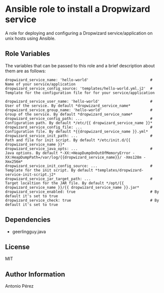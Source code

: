 Ansible role to install a Dropwizard service
========

A role for deploying and configuring a Dropwizard service/application on unix hosts using Ansible.

Role Variables
--------------

The variables that can be passed to this role and a brief description about them are as follows:

    dropwizard_service_name: 'hello-world'                            # Name of your service/application
    dropwizard_service_config_source: 'templates/hello-world.yml.j2'  # Template for the configuration file for for your service/application

    dropwizard_service_user_name: 'hello-world'                       # User of the service. By default *dropwizard_service_name*
    dropwizard_service_group_name: 'hello-world'                      # Group of the service. By default *dropwizard_service_name*
    dropwizard_service_config_path: ...                               # Configuration path. By default */etc/{{ dropwizard_service_name }}*
    dropwizard_service_config_file: ...                               # Configuration file. By default *{{dropwizard_service_name }}.yml*
    dropwizard_service_init_path: ...                                 # Path and file for init script. By default */etc/init.d/{{ dropwizard_service_name }}*
    dropwizard_service_java_opts: ...                                 # Java options. By default *-XX:+HeapDumpOnOutOfMemoryError -XX:HeapDumpPath=/var/log/{{dropwizard_service_name}}/ -Xms128m -Xmx256m*
    dropwizard_service_init_config_source: ...                        # Template for the init script. By default *templates/dropwizard-service-init-script.j2*
    dropwizard_service_jar_target_path: ...                           # Target localtion for the JAR file. By default */opt/{{ dropwizard_service_name }}/{{ dropwizard_service_name }}.jar*
    dropwizard_service_enabled: true                                  # By default it's set to true
    dropwizard_service_check: true                                    # By default it's set to true


Dependencies
------------

* geerlingguy.java


License
-------

MIT

Author Information
------------------

Antonio Pérez
